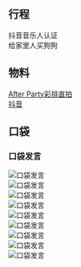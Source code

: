 ## 行程
抖音音乐人认证<br>
给家里人买狗狗

## 物料
[After Party彩排直拍](https://www.bilibili.com/video/BV1xh411i7cd)<br>
[抖音](https://m.weibo.cn/status/4671551561010873?)
## 口袋

### 口袋发言
![口袋发言](./pocket48/imgs/messages1.jpeg)<br>
![口袋发言](./pocket48/imgs/messages2.jpeg)<br>
![口袋发言](./pocket48/imgs/messages3.jpeg)<br>
![口袋发言](./pocket48/imgs/P1.jpeg)<br>
![口袋发言](./pocket48/imgs/P2.jpeg)<br>
![口袋发言](./pocket48/imgs/P3.jpeg)<br>
![口袋发言](./pocket48/imgs/P4.jpeg)<br>
![口袋发言](./pocket48/imgs/P5.jpeg)<br>
![口袋发言](./pocket48/imgs/P6.jpeg)<br>
